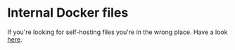 # Internal Docker files

If you're looking for self-hosting files you're in the wrong place. Have a look [here](../hosting/).